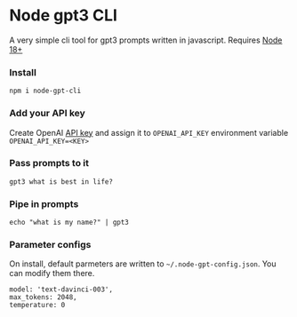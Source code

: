 # Node gpt3 CLI
A very simple cli tool for gpt3 prompts written in javascript.
Requires [Node 18+](https://nodejs.org/en/blog/announcements/v18-release-announce/)

### Install 
```npm i node-gpt-cli```

### Add your API key 
Create OpenAI [API key](https://beta.openai.com/account/api-keys) and assign it to `OPENAI_API_KEY` environment variable
```OPENAI_API_KEY=<KEY>```

### Pass prompts to it
```gpt3 what is best in life?```

### Pipe in prompts
```echo "what is my name?" | gpt3 ```

### Parameter configs
On install, default parmeters are written to `~/.node-gpt-config.json`.  You can modify them there.   
```
model: 'text-davinci-003',
max_tokens: 2048,
temperature: 0  
```
